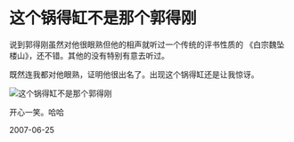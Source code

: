 # 这个锅得缸不是那个郭得刚

说到郭得刚虽然对他很眼熟但他的相声就听过一个传统的评书性质的 《白宗魏坠楼山》，还不错。其他的没有特别有意去听过。

既然连我都对他眼熟，证明他很出名了。出现这个锅得缸还是让我惊讶。

![这个锅得缸不是那个郭得刚](http://pengyou.rijiben.org/files/pengyou.rijiben.org/files/moto_33545.jpg)

开心一笑。哈哈

2007-06-25